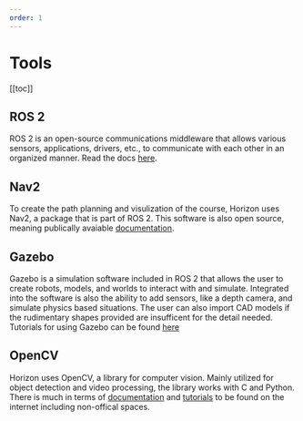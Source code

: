 ```yaml
---
order: 1
---
```

# Tools

[[toc]]

## ROS 2

ROS 2 is an open-source communications middleware that allows various sensors, applications, drivers, etc., to communicate with each other in an organized manner.
Read the docs [here](https://docs.ros.org/en/humble/).

## Nav2 

To create the path planning and visulization of the course, Horizon uses Nav2, a package that is part of ROS 2.
This software is also open source, meaning publically avaiable [documentation](https://navigation.ros.org/).

## Gazebo

Gazebo is a simulation software included in ROS 2 that allows the user to create robots, models, and worlds to interact with and simulate.
Integrated into the software is also the ability to add sensors, like a depth camera, and simulate physics based situations.
The user can also import CAD models if the rudimentary shapes provided are insufficent for the detail needed.
Tutorials for using Gazebo can be found [here](https://classic.gazebosim.org/tutorials)

## OpenCV

Horizon uses OpenCV, a library for computer vision.
Mainly utilized for object detection and video processing, the library works with C and Python.
There is much in terms of [documentation](https://docs.opencv.org/) and [tutorials](https://docs.opencv.org/4.x/d9/df8/tutorial_root.html) to be found on the internet including non-offical spaces.
